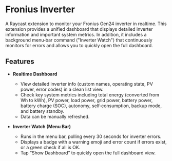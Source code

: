# Fronius Inverter

A Raycast extension to monitor your Fronius Gen24 inverter in realtime. This extension provides a unified dashboard that displays detailed inverter information and important system metrics. In addition, it includes a background menu‑bar command ("Inverter Watch") that continuously monitors for errors and allows you to quickly open the full dashboard.

## Features

- **Realtime Dashboard**  
  - View detailed inverter info (custom names, operating state, PV power, error codes) in a clean list view.
  - Check key system metrics including total energy (converted from Wh to kWh), PV power, load power, grid power, battery power, battery charge (SOC), autonomy, self‑consumption, backup mode, and battery standby.
  - Data can be manually refreshed.

- **Inverter Watch (Menu Bar)**  
  - Runs in the menu bar, polling every 30 seconds for inverter errors.
  - Displays a badge with a warning emoji and error count if errors exist, or a green check if all is OK.
  - Tap “Show Dashboard” to quickly open the full dashboard view.
